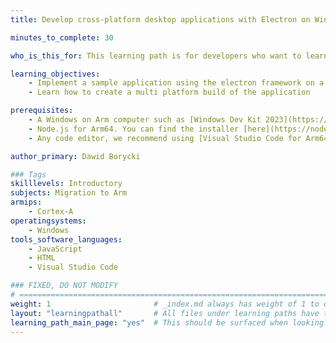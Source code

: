 ```yaml
---
title: Develop cross-platform desktop applications with Electron on Windows on Arm

minutes_to_complete: 30

who_is_this_for: This learning path is for developers who want to learn how to develop cross-platform desktop applications using Electron Framework on Windows on Arm (WoA).

learning_objectives:
    - Implement a sample application using the electron framework on a Windows on Arm machine
    - Learn how to create a multi platform build of the application

prerequisites:
    - A Windows on Arm computer such as [Windows Dev Kit 2023](https://learn.microsoft.com/en-us/windows/arm/dev-kit), Lenovo Thinkpad X13s running Windows 11 or a Windows on Arm[virtual machine](/learning-paths/cross-platform/woa_azure/).
    - Node.js for Arm64. You can find the installer [here](https://nodejs.org/dist/v20.10.0/node-v20.10.0-arm64.msi)
    - Any code editor, we recommend using [Visual Studio Code for Arm64](https://code.visualstudio.com/docs/?dv=win32arm64user).

author_primary: Dawid Borycki

### Tags
skilllevels: Introductory
subjects: Migration to Arm
armips:
    - Cortex-A
operatingsystems:
    - Windows
tools_software_languages:
    - JavaScript
    - HTML    
    - Visual Studio Code

### FIXED, DO NOT MODIFY
# ================================================================================
weight: 1                       # _index.md always has weight of 1 to order correctly
layout: "learningpathall"       # All files under learning paths have this same wrapper
learning_path_main_page: "yes"  # This should be surfaced when looking for related content. Only set for _index.md of learning path content.
---
```

